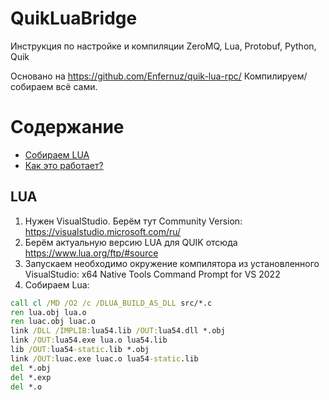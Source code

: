 # QuikLuaBridge
Инструкция по настройке и компиляции ZeroMQ, Lua, Protobuf, Python, Quik

Основано на https://github.com/Enfernuz/quik-lua-rpc/
Компилируем/собираем всё сами.

Содержание
=================

  * [Собираем LUA](#LUA)
  * [Как это работает?](#Как-это-работает)
  
LUA
--------

1. Нужен VisualStudio. Берём тут Community Version: https://visualstudio.microsoft.com/ru/
2. Берём актуальную версию LUA для QUIK отсюда https://www.lua.org/ftp/#source
3. Запускаем необходимо окружение компилятора из установленного VisualStudio: x64 Native Tools Command Prompt for VS 2022
4. Собираем Lua:

```bat
call cl /MD /O2 /c /DLUA_BUILD_AS_DLL src/*.c
ren lua.obj lua.o
ren luac.obj luac.o
link /DLL /IMPLIB:lua54.lib /OUT:lua54.dll *.obj
link /OUT:lua54.exe lua.o lua54.lib
lib /OUT:lua54-static.lib *.obj
link /OUT:luac.exe luac.o lua54-static.lib
del *.obj
del *.exp
del *.o
```
